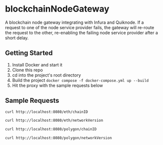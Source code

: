 # blockchainNodeGateway

A blockchain node gateway integrating with Infura and Quiknode. If a request to one of the node service provider fails, the gateway will re-route the request to the other, re-enabling the failing node service provider after a short delay.

## Getting Started

1. Install Docker and start it
2. Clone this repo
3. cd into the project's root directory
4. Build the project `docker compose -f docker-compose.yml up --build`
5. Hit the proxy with the sample requests below

## Sample Requests

```bash
curl http://localhost:8080/eth/chainID

curl http://localhost:8080/eth/networkVersion

curl http://localhost:8080/polygon/chainID

curl http://localhost:8080/polygon/networkVersion
```
